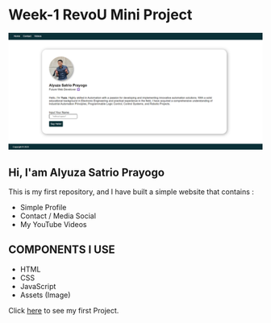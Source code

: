 # Week-1 RevoU Mini Project
<!-- [![Review Assignment Due Date](https://classroom.github.com/assets/deadline-readme-button-24ddc0f5d75046c5622901739e7c5dd533143b0c8e959d652212380cedb1ea36.svg)](https://classroom.github.com/a/l9v8sNrv) -->

![image](Assets/github.png)
## Hi, I'am Alyuza Satrio Prayogo 
This is my first repository, and I have built a simple website that contains :
- Simple Profile
- Contact / Media Social
- My YouTube Videos

## COMPONENTS I USE
- HTML
- CSS
- JavaScript
- Assets (Image)

Click [here](https://alyuza.netlify.app/) to see my first Project.